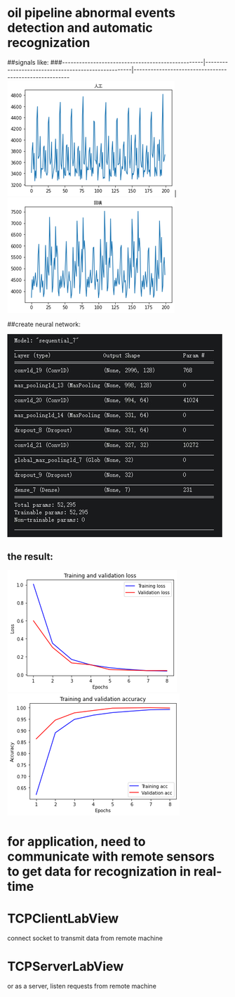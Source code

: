 # oil pipeline abnormal events detection and automatic recognization
  ##signals like:
###--------------------------------------------------|----------------------------------------------------|-------------------------------------------------------
![GitHub Logo](https://github.com/choybeen/deeplearn/blob/main/fibersignal/imgs/sig1.png?raw=true)|![GitHub Logo](https://github.com/choybeen/deeplearn/blob/main/fibersignal/imgs/sig3.png?raw=true)

##create neural network:

![GitHub Logo](https://github.com/choybeen/deeplearn/blob/main/fibersignal/imgs/Capture.JPG?raw=true)
## the result:
![GitHub Logo](https://github.com/choybeen/deeplearn/blob/main/fibersignal/imgs/download.png?raw=true)
![GitHub Logo](https://github.com/choybeen/deeplearn/blob/main/fibersignal/imgs/download%20(1).png?raw=true)

# for application, need to communicate with remote sensors to get data for recognization in real-time
# TCPClientLabView
   connect socket to transmit data from remote machine
# TCPServerLabView
   or as a server, listen requests from remote machine
